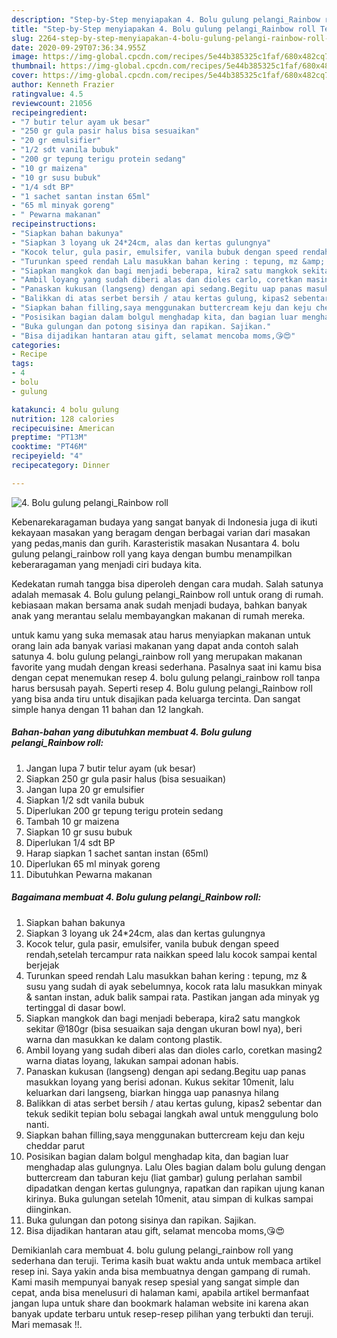 ```yaml
---
description: "Step-by-Step menyiapakan 4. Bolu gulung pelangi_Rainbow roll Terbukti"
title: "Step-by-Step menyiapakan 4. Bolu gulung pelangi_Rainbow roll Terbukti"
slug: 2264-step-by-step-menyiapakan-4-bolu-gulung-pelangi-rainbow-roll-terbukti
date: 2020-09-29T07:36:34.955Z
image: https://img-global.cpcdn.com/recipes/5e44b385325c1faf/680x482cq70/4-bolu-gulung-pelangi_rainbow-roll-foto-resep-utama.jpg
thumbnail: https://img-global.cpcdn.com/recipes/5e44b385325c1faf/680x482cq70/4-bolu-gulung-pelangi_rainbow-roll-foto-resep-utama.jpg
cover: https://img-global.cpcdn.com/recipes/5e44b385325c1faf/680x482cq70/4-bolu-gulung-pelangi_rainbow-roll-foto-resep-utama.jpg
author: Kenneth Frazier
ratingvalue: 4.5
reviewcount: 21056
recipeingredient:
- "7 butir telur ayam uk besar"
- "250 gr gula pasir halus bisa sesuaikan"
- "20 gr emulsifier"
- "1/2 sdt vanila bubuk"
- "200 gr tepung terigu protein sedang"
- "10 gr maizena"
- "10 gr susu bubuk"
- "1/4 sdt BP"
- "1 sachet santan instan 65ml"
- "65 ml minyak goreng"
- " Pewarna makanan"
recipeinstructions:
- "Siapkan bahan bakunya"
- "Siapkan 3 loyang uk 24*24cm, alas dan kertas gulungnya"
- "Kocok telur, gula pasir, emulsifer, vanila bubuk dengan speed rendah,setelah tercampur rata naikkan speed lalu kocok sampai kental berjejak"
- "Turunkan speed rendah Lalu masukkan bahan kering : tepung, mz &amp; susu yang sudah di ayak sebelumnya, kocok rata lalu masukkan minyak &amp; santan instan, aduk balik sampai rata. Pastikan jangan ada minyak yg tertinggal di dasar bowl."
- "Siapkan mangkok dan bagi menjadi beberapa, kira2 satu mangkok sekitar @180gr (bisa sesuaikan saja dengan ukuran bowl nya), beri warna dan masukkan ke dalam contong plastik."
- "Ambil loyang yang sudah diberi alas dan dioles carlo, coretkan masing2 warna diatas loyang, lakukan sampai adonan habis."
- "Panaskan kukusan (langseng) dengan api sedang.Begitu uap panas masukkan loyang yang berisi adonan. Kukus sekitar 10menit, lalu keluarkan dari langseng, biarkan hingga uap panasnya hilang"
- "Balikkan di atas serbet bersih / atau kertas gulung, kipas2 sebentar dan tekuk sedikit tepian bolu sebagai langkah awal untuk menggulung bolo nanti."
- "Siapkan bahan filling,saya menggunakan buttercream keju dan keju cheddar parut"
- "Posisikan bagian dalam bolgul menghadap kita, dan bagian luar menghadap alas gulungnya. Lalu Oles bagian dalam bolu gulung dengan buttercream dan taburan keju (liat gambar) gulung perlahan sambil dipadatkan dengan kertas gulungnya, rapatkan dan rapikan ujung kanan kirinya. Buka gulungan setelah 10menit, atau simpan di kulkas sampai diinginkan."
- "Buka gulungan dan potong sisinya dan rapikan. Sajikan."
- "Bisa dijadikan hantaran atau gift, selamat mencoba moms,😘😍"
categories:
- Recipe
tags:
- 4
- bolu
- gulung

katakunci: 4 bolu gulung 
nutrition: 128 calories
recipecuisine: American
preptime: "PT13M"
cooktime: "PT46M"
recipeyield: "4"
recipecategory: Dinner

---
```



![4. Bolu gulung pelangi_Rainbow roll](https://img-global.cpcdn.com/recipes/5e44b385325c1faf/680x482cq70/4-bolu-gulung-pelangi_rainbow-roll-foto-resep-utama.jpg)

Kebenarekaragaman budaya yang sangat banyak di Indonesia juga di ikuti kekayaan masakan yang beragam dengan berbagai varian dari masakan yang pedas,manis dan gurih. Karasteristik masakan Nusantara 4. bolu gulung pelangi_rainbow roll yang kaya dengan bumbu menampilkan keberaragaman yang menjadi ciri budaya kita.




Kedekatan rumah tangga bisa diperoleh dengan cara mudah. Salah satunya adalah memasak 4. Bolu gulung pelangi_Rainbow roll untuk orang di rumah. kebiasaan makan bersama anak sudah menjadi budaya, bahkan banyak anak yang merantau selalu membayangkan makanan di rumah mereka.

untuk kamu yang suka memasak atau harus menyiapkan makanan untuk orang lain ada banyak variasi makanan yang dapat anda contoh salah satunya 4. bolu gulung pelangi_rainbow roll yang merupakan makanan favorite yang mudah dengan kreasi sederhana. Pasalnya saat ini kamu bisa dengan cepat menemukan resep 4. bolu gulung pelangi_rainbow roll tanpa harus bersusah payah.
Seperti resep 4. Bolu gulung pelangi_Rainbow roll yang bisa anda tiru untuk disajikan pada keluarga tercinta. Dan sangat simple hanya dengan 11 bahan dan 12 langkah.


<!--inarticleads1-->

##### Bahan-bahan yang dibutuhkan membuat 4. Bolu gulung pelangi_Rainbow roll:

1. Jangan lupa 7 butir telur ayam (uk besar)
1. Siapkan 250 gr gula pasir halus (bisa sesuaikan)
1. Jangan lupa 20 gr emulsifier
1. Siapkan 1/2 sdt vanila bubuk
1. Diperlukan 200 gr tepung terigu protein sedang
1. Tambah 10 gr maizena
1. Siapkan 10 gr susu bubuk
1. Diperlukan 1/4 sdt BP
1. Harap siapkan 1 sachet santan instan (65ml)
1. Diperlukan 65 ml minyak goreng
1. Dibutuhkan  Pewarna makanan




<!--inarticleads2-->

##### Bagaimana membuat  4. Bolu gulung pelangi_Rainbow roll:

1. Siapkan bahan bakunya
1. Siapkan 3 loyang uk 24*24cm, alas dan kertas gulungnya
1. Kocok telur, gula pasir, emulsifer, vanila bubuk dengan speed rendah,setelah tercampur rata naikkan speed lalu kocok sampai kental berjejak
1. Turunkan speed rendah Lalu masukkan bahan kering : tepung, mz &amp; susu yang sudah di ayak sebelumnya, kocok rata lalu masukkan minyak &amp; santan instan, aduk balik sampai rata. Pastikan jangan ada minyak yg tertinggal di dasar bowl.
1. Siapkan mangkok dan bagi menjadi beberapa, kira2 satu mangkok sekitar @180gr (bisa sesuaikan saja dengan ukuran bowl nya), beri warna dan masukkan ke dalam contong plastik.
1. Ambil loyang yang sudah diberi alas dan dioles carlo, coretkan masing2 warna diatas loyang, lakukan sampai adonan habis.
1. Panaskan kukusan (langseng) dengan api sedang.Begitu uap panas masukkan loyang yang berisi adonan. Kukus sekitar 10menit, lalu keluarkan dari langseng, biarkan hingga uap panasnya hilang
1. Balikkan di atas serbet bersih / atau kertas gulung, kipas2 sebentar dan tekuk sedikit tepian bolu sebagai langkah awal untuk menggulung bolo nanti.
1. Siapkan bahan filling,saya menggunakan buttercream keju dan keju cheddar parut
1. Posisikan bagian dalam bolgul menghadap kita, dan bagian luar menghadap alas gulungnya. Lalu Oles bagian dalam bolu gulung dengan buttercream dan taburan keju (liat gambar) gulung perlahan sambil dipadatkan dengan kertas gulungnya, rapatkan dan rapikan ujung kanan kirinya. Buka gulungan setelah 10menit, atau simpan di kulkas sampai diinginkan.
1. Buka gulungan dan potong sisinya dan rapikan. Sajikan.
1. Bisa dijadikan hantaran atau gift, selamat mencoba moms,😘😍




Demikianlah cara membuat 4. bolu gulung pelangi_rainbow roll yang sederhana dan teruji. Terima kasih buat waktu anda untuk membaca artikel resep ini. Saya yakin anda bisa membuatnya dengan gampang di rumah. Kami masih mempunyai banyak resep spesial yang sangat simple dan cepat, anda bisa menelusuri di halaman kami, apabila artikel bermanfaat jangan lupa untuk share dan bookmark halaman website ini karena akan banyak update terbaru untuk resep-resep pilihan yang terbukti dan teruji. Mari memasak !!. 
